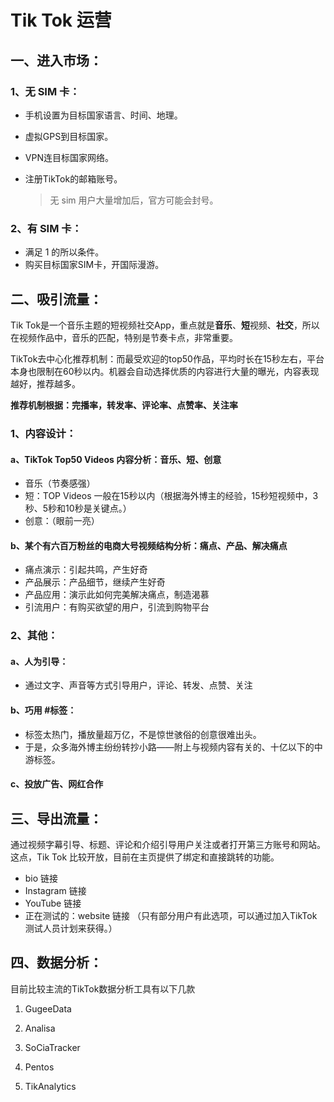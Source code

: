 # Tik Tok 运营



## 一、进入市场：

### 1、无 SIM 卡：

* 手机设置为目标国家语言、时间、地理。

* 虚拟GPS到目标国家。

* VPN连目标国家网络。

* 注册TikTok的邮箱账号。

  > 无 sim 用户大量增加后，官方可能会封号。

### 2、有 SIM 卡：

* 满足 1 的所以条件。
* 购买目标国家SIM卡，开国际漫游。



## 二、吸引流量：

Tik Tok是一个音乐主题的短视频社交App，重点就是**音乐**、**短**视频、**社交**，所以在视频作品中，音乐的匹配，特别是节奏卡点，非常重要。

TikTok去中心化推荐机制：而最受欢迎的top50作品，平均时长在15秒左右，平台本身也限制在60秒以内。机器会自动选择优质的内容进行大量的曝光，内容表现越好，推荐越多。

**推荐机制根据：完播率，转发率、评论率、点赞率、关注率**

### 1、内容设计：

#### a、TikTok Top50 Videos 内容分析：音乐、短、创意

* 音乐（节奏感强）
*  短：TOP Videos 一般在15秒以内（根据海外博主的经验，15秒短视频中，3秒、5秒和10秒是关键点。）
* 创意：（眼前一亮）

#### b、某个有六百万粉丝的电商大号视频结构分析：痛点、产品、解决痛点

* 痛点演示：引起共鸣，产生好奇
* 产品展示：产品细节，继续产生好奇
* 产品应用：演示此如何完美解决痛点，制造渴慕
* 引流用户：有购买欲望的用户，引流到购物平台

### 2、其他：

#### a、人为引导：

* 通过文字、声音等方式引导用户，评论、转发、点赞、关注

#### b、巧用 #标签：

* 标签太热门，播放量超万亿，不是惊世骇俗的创意很难出头。
* 于是，众多海外博主纷纷转抄小路——附上与视频内容有关的、十亿以下的中游标签。

#### c、投放广告、网红合作



## 三、导出流量：

通过视频字幕引导、标题、评论和介绍引导用户关注或者打开第三方账号和网站。这点，Tik Tok 比较开放，目前在主页提供了绑定和直接跳转的功能。

* bio 链接
* Instagram 链接
* YouTube 链接
* 正在测试的：website 链接 （只有部分用户有此选项，可以通过加入TikTok测试人员计划来获得。）



## 四、数据分析：

目前比较主流的TikTok数据分析工具有以下几款
1. GugeeData

2. Analisa

3. SoCiaTracker

4. Pentos

5. TikAnalytics